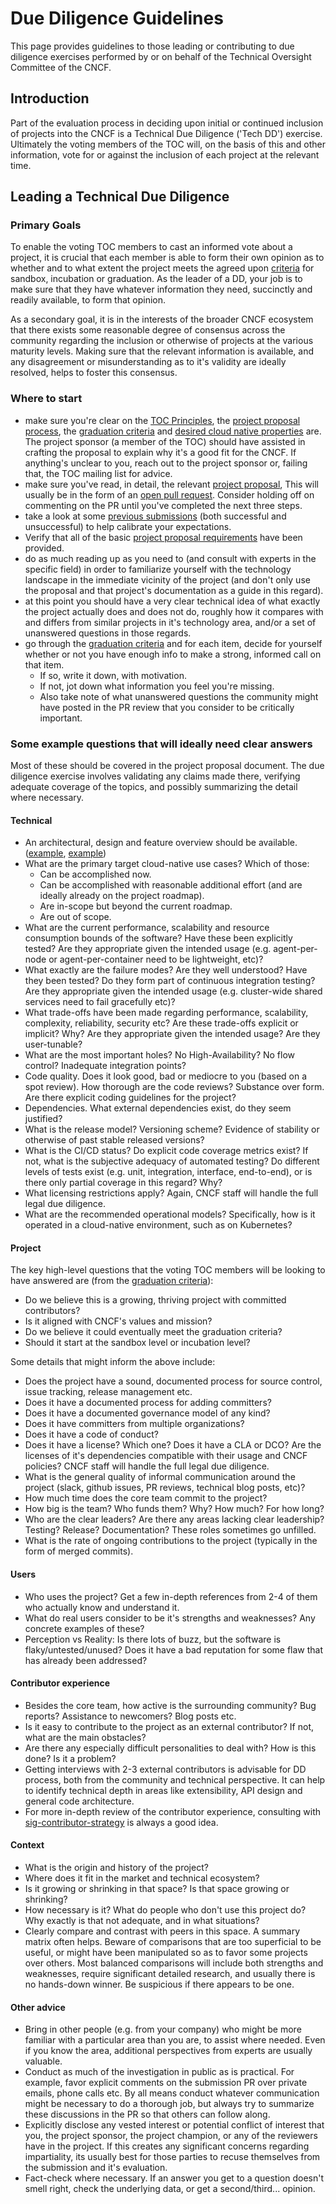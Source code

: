# Due Diligence Guidelines

This page provides guidelines to those leading or contributing to due
diligence exercises performed by or on behalf of the Technical
Oversight Committee of the CNCF.

## Introduction

Part of the evaluation process in deciding upon initial or continued
inclusion of projects into the CNCF is a Technical Due Diligence
('Tech DD') exercise.  Ultimately the voting members of the TOC will,
on the basis of this and other information, vote for or against the
inclusion of each project at the relevant time.

## Leading a Technical Due Diligence

### Primary Goals

To enable the voting TOC members to cast an informed vote about a
project, it is crucial that each member is able to form their own
opinion as to whether and to what extent the project meets the agreed
upon [criteria](https://github.com/cncf/toc/blob/master/process/graduation_criteria.adoc) for
sandbox, incubation or graduation. As the leader of a DD, your job
is to make sure that they have whatever information they need,
succinctly and readily available, to form that opinion.

As a secondary goal, it is in the interests of the broader CNCF
ecosystem that there exists some reasonable degree of consensus across
the community regarding the inclusion or otherwise of projects at the
various maturity levels.  Making sure that the relevant information is
available, and any disagreement or misunderstanding as to it's
validity are ideally resolved, helps to foster this consensus.

### Where to start

* make sure you're clear on the [TOC Principles](https://github.com/cncf/toc/blob/master/PRINCIPLES.md),
  the [project proposal process](https://github.com/cncf/toc/blob/master/process/project_proposals.adoc),
  the [graduation criteria](https://github.com/cncf/toc/blob/master/process/graduation_criteria.adoc)
  and [desired cloud native properties](https://www.cncf.io/about/charter/) are.  The project sponsor (a member
  of the TOC) should have assisted in crafting the proposal to explain why it's a good fit for the CNCF. If anything's
  unclear to you, reach out to the project sponsor or, failing that, the TOC mailing list for advice.   
* make sure you've read, in detail, the relevant [project proposal](https://github.com/cncf/toc/tree/master/proposals),
  This will usually be in the form of an [open pull request](https://github.com/cncf/toc/pulls).
  Consider holding off on commenting on the PR until you've completed the next three steps.
* take a look at some [previous submissions](https://github.com/cncf/toc/pulls?utf8=%E2%9C%93&q=is%3Apr)
  (both successful and unsuccessful) to help calibrate your expectations.
* Verify that all of the basic [project proposal requirements](https://github.com/cncf/toc/blob/master/process/project_proposals.adoc) have been provided. 
* do as much reading up as you need to (and consult with experts in the specific field) in order to familiarize yourself with the technology
  landscape in the immediate vicinity of the project (and don't only use the proposal and that project's documentation as a guide in this regard).
* at this point you should have a very clear technical idea of what exactly the project actually does and does not do, roughly how it compares with and differs from 
  similar projects in it's technology area, and/or a set of unanswered questions in those regards. 
* go through the [graduation criteria](https://github.com/cncf/toc/blob/master/process/graduation_criteria.adoc) and for each item,
  decide for yourself whether or not you have enough info to make a strong, informed call on that item.
  * If so, write it down, with motivation.
  * If not, jot down what information you feel you're missing.
  * Also take note of what unanswered questions the community might have posted in the PR review that you consider
    to be critically important.
    
### Some example questions that will ideally need clear answers

Most of these should be covered in the project proposal document.  The
due diligence exercise involves validating any claims made there,
verifying adequate coverage of the topics, and possibly summarizing
the detail where necessary.

#### Technical

* An architectural, design and feature overview should be available.
  ([example](https://github.com/docker/notary/blob/master/docs/service_architecture.md),
  [example](https://github.com/docker/notary/blob/master/docs/command_reference.md))
* What are the primary target cloud-native use cases?  Which of those:
  * Can be accomplished now.
  * Can be accomplished with reasonable additional effort (and are ideally already on the project roadmap).
  * Are in-scope but beyond the current roadmap.
  * Are out of scope.
* What are the current performance, scalability and resource consumption bounds of the software?  Have these been explicitly tested?
  Are they appropriate given the intended usage (e.g. agent-per-node or agent-per-container need to be lightweight, etc)? 
* What exactly are the failure modes?  Are they well understood?  Have they been tested?  Do they form part of continuous integration testing?
  Are they appropriate given the intended usage (e.g. cluster-wide shared services need to fail gracefully etc)?
* What trade-offs have been made regarding performance, scalability, complexity, reliability, security etc?  Are these trade-offs explicit or implicit?
  Why?  Are they appropriate given the intended usage?  Are they user-tunable? 
* What are the most important holes? No High-Availability? No flow control? Inadequate integration points?
* Code quality.  Does it look good, bad or mediocre to you (based on a spot review).  How thorough are the code reviews? Substance over form.
  Are there explicit coding guidelines for the project?
* Dependencies.  What external dependencies exist, do they seem justified?
* What is the release model?  Versioning scheme?  Evidence of stability or otherwise of past stable released versions?
* What is the CI/CD status?  Do explicit code coverage metrics exist? If not, what is the subjective adequacy of automated testing?
  Do different levels of tests exist (e.g. unit, integration, interface, end-to-end), or is there only partial coverage in this regard?  Why?
* What licensing restrictions apply?  Again, CNCF staff will handle the full legal due diligence.
* What are the recommended operational models?  Specifically, how is it operated in a cloud-native environment, such as on Kubernetes?

#### Project

The key high-level questions that the voting TOC members will be looking to have answered are (from the [graduation criteria](https://github.com/cncf/toc/blob/master/process/graduation_criteria.adoc)):

* Do we believe this is a growing, thriving project with committed contributors?
* Is it aligned with CNCF's values and mission?
* Do we believe it could eventually meet the graduation criteria?
* Should it start at the sandbox level or incubation level?

Some details that might inform the above include:

* Does the project have a sound, documented process for source control, issue tracking, release management etc.
* Does it have a documented process for adding committers?
* Does it have a documented governance model of any kind?
* Does it have committers from multiple organizations?
* Does it have a code of conduct?
* Does it have a license? Which one? Does it have a CLA or DCO? Are the licenses of it's dependencies compatible with their usage and CNCF policies?
  CNCF staff will handle the full legal due diligence.
* What is the general quality of informal communication around the project (slack, github issues, PR reviews, technical blog posts, etc)?
* How much time does the core team commit to the project?
* How big is the team? Who funds them? Why? How much? For how long?
* Who are the clear leaders? Are there any areas lacking clear leadership? Testing? Release? Documentation? These roles sometimes go unfilled.
* What is the rate of ongoing contributions to the project (typically in the form of merged commits).

#### Users

* Who uses the project?  Get a few in-depth references from 2-4 of them who actually know and understand it.
* What do real users consider to be it's strengths and weaknesses?  Any concrete examples of these?
* Perception vs Reality:  Is there lots of buzz, but the software is flaky/untested/unused?  Does it have a bad reputation for some flaw that has already been addressed?

#### Contributor experience

* Besides the core team, how active is the surrounding community? Bug reports? Assistance to newcomers? Blog posts etc.
* Is it easy to contribute to the project as an external contributor? If not, what are the main obstacles?
* Are there any especially difficult personalities to deal with? How is this done? Is it a problem?
* Getting interviews with 2-3 external contributors is advisable for DD process, both from the community and technical perspective. It can help to identify technical depth in areas like extensibility, API design and general code architecture.
* For more in-depth review of the contributor experience, consulting with [sig-contributor-strategy](https://github.com/cncf/sig-contributor-strategy) is always a good idea.


#### Context

* What is the origin and history of the project?
* Where does it fit in the market and technical ecosystem?
* Is it growing or shrinking in that space?  Is that space growing or shrinking?
* How necessary is it? What do people who don't use this project do?  Why exactly is that not adequate, and in what situations?
* Clearly compare and contrast with peers in this space.  A summary matrix often helps.
   Beware of comparisons that are too superficial to be useful, or might have been manipulated so as to favor some projects over others.
   Most balanced comparisons will include both strengths and weaknesses, require significant detailed research, and usually there is no hands-down winner.
   Be suspicious if there appears to be one.

#### Other advice

* Bring in other people (e.g. from your company) who might be more familiar with a
  particular area than you are, to assist where needed.  Even if you know the area,
  additional perspectives from experts are usually valuable.
* Conduct as much of the investigation in public as is practical.  For example, favor explicit comments on the
  submission PR over private emails, phone calls etc.  By all means conduct whatever communication might be
  necessary to do a thorough job, but always try to summarize these discussions in the PR so that others can follow along.
* Explicitly disclose any vested interest or potential conflict of interest that you, the project sponsor,
  the project champion, or any of the reviewers have in the project.  If this creates any significant concerns regarding
  impartiality, its usually best for those parties to recuse themselves from the submission and it's evaluation.
* Fact-check where necessary.  If an answer you get to a question doesn't smell right, check the underlying data, or get a second/third... opinion.
